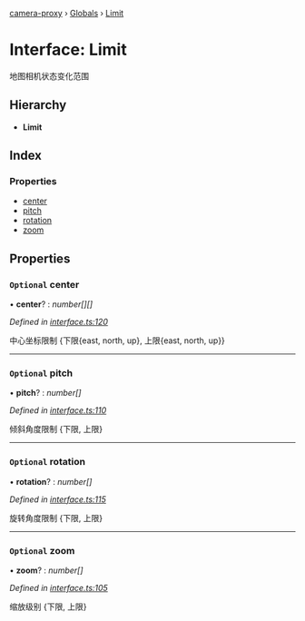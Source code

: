 [camera-proxy](../README.md) › [Globals](../globals.md) › [Limit](limit.md)

# Interface: Limit

地图相机状态变化范围

## Hierarchy

* **Limit**

## Index

### Properties

* [center](limit.md#optional-center)
* [pitch](limit.md#optional-pitch)
* [rotation](limit.md#optional-rotation)
* [zoom](limit.md#optional-zoom)

## Properties

### `Optional` center

• **center**? : *number[][]*

*Defined in [interface.ts:120](https://github.com/alibaba/camera-proxy/blob/64e5dd0/src/interface.ts#L120)*

中心坐标限制
{下限{east, north, up}, 上限{east, north, up}}

___

### `Optional` pitch

• **pitch**? : *number[]*

*Defined in [interface.ts:110](https://github.com/alibaba/camera-proxy/blob/64e5dd0/src/interface.ts#L110)*

倾斜角度限制
{下限, 上限}

___

### `Optional` rotation

• **rotation**? : *number[]*

*Defined in [interface.ts:115](https://github.com/alibaba/camera-proxy/blob/64e5dd0/src/interface.ts#L115)*

旋转角度限制
{下限, 上限}

___

### `Optional` zoom

• **zoom**? : *number[]*

*Defined in [interface.ts:105](https://github.com/alibaba/camera-proxy/blob/64e5dd0/src/interface.ts#L105)*

缩放级别
{下限, 上限}
